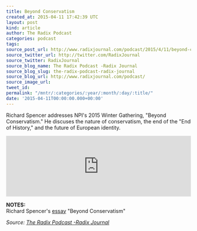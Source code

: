 ```yaml
---
title: Beyond Conservatism
created_at: 2015-04-11 17:42:39 UTC
layout: post
kind: article
author: The Radix Podcast
categories: podcast
tags: 
source_post_url: http://www.radixjournal.com/podcast/2015/4/11/beyond-conservatism
source_twitter_url: http://twitter.com/RadixJournal
source_twitter: RadixJournal
source_blog_name: The Radix Podcast -Radix Journal
source_blog_slug: the-radix-podcast-radix-journal
source_blog_url: http://www.radixjournal.com/podcast/
source_image_url: 
tweet_id: 
permalink: "/mntr/:categories/:year/:month/:day/:title/"
date: '2015-04-11T00:00:00.000+00:00'
---
```

<p>Richard Spencer addresses NPI's 2015 Winter Gathering, "Beyond Conservatism." He discuses the nature of conservatism, the end of the "End of History," and the future of European identity.</p>



<iframe scrolling="no" src="https://w.soundcloud.com/player/?url=https%3A//api.soundcloud.com/tracks/200027441&amp;color=ff5500&amp;auto_play=false&amp;hide_related=false&amp;show_comments=true&amp;show_user=true&amp;show_reposts=false" width="100%" frameborder="no" height="166"></iframe><p><strong>NOTES:</strong> <br>
Richard Spencer's <a href="http://www.radixjournal.com/journal/2015/4/10/beyond-conservatism">essay</a> "Beyond Conservatism" </p><div class="">
    <i>Source: <a href="http://www.radixjournal.com/podcast/">The Radix Podcast -Radix Journal</a></i>
</div>
